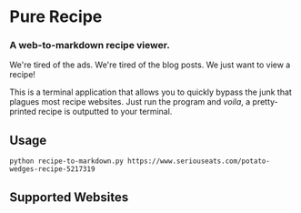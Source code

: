 # Pure Recipe
### A web-to-markdown recipe viewer.

We're tired of the ads. We're tired of the blog posts. We just want to view a recipe!

This is a terminal application that allows you to quickly bypass the junk that plagues most recipe websites. Just run the program and _voila_, a pretty-printed recipe is outputted to your terminal. 

## Usage

	python recipe-to-markdown.py https://www.seriouseats.com/potato-wedges-recipe-5217319

## Supported Websites


